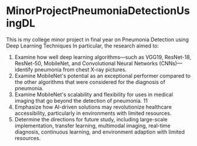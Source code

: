 # MinorProjectPneumoniaDetectionUsingDL
This is my college minor project in final year on Pneumonia Detection using Deep Learning Techniques
In particular, the research aimed to:
1. Examine how well deep learning algorithms—such as VGG19, ResNet-18, ResNet-50, 
MobileNet, and Convolutional Neural Networks (CNNs)—identify pneumonia from chest 
X-ray pictures.
2. Examine MobileNet's potential as an exceptional performer compared to the other 
algorithms that were considered for the diagnosis of pneumonia.
3. Examine MobileNet's scalability and flexibility for uses in medical imaging that go beyond 
the detection of pneumonia.
11
4. Emphasize how AI-driven solutions may revolutionize healthcare accessibility, 
particularly in environments with limited resources.
5. Determine the directions for future study, including large-scale implementation, transfer 
learning, multimodal imaging, real-time diagnosis, continuous learning, and environment 
adaption with limited resources.
